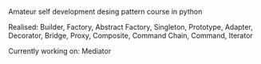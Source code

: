 Amateur self development desing pattern course in python

Realised:
Builder,
Factory,
Abstract Factory,
Singleton,
Prototype,
Adapter,
Decorator,
Bridge,
Proxy,
Composite,
Command Chain,
Command,
Iterator

Currently working on:
Mediator